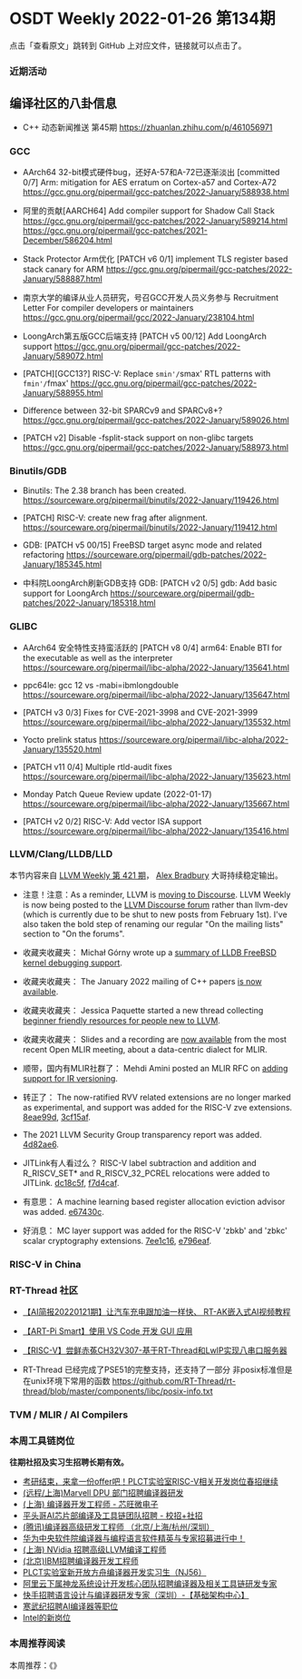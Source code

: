 # OSDT Weekly 2022-01-26 第134期

点击「查看原文」跳转到 GitHub 上对应文件，链接就可以点击了。

### 近期活动

## 编译社区的八卦信息

- C++ 动态新闻推送 第45期
  https://zhuanlan.zhihu.com/p/461056971

### GCC

- AArch64 32-bit模式硬件bug，还好A-57和A-72已逐渐淡出
  [committed 0/7] Arm: mitigation for AES erratum on Cortex-a57 and Cortex-A72
  https://gcc.gnu.org/pipermail/gcc-patches/2022-January/588938.html

- 阿里的贡献[AARCH64] Add compiler support for Shadow Call Stack
  https://gcc.gnu.org/pipermail/gcc-patches/2022-January/589214.html
  https://gcc.gnu.org/pipermail/gcc-patches/2021-December/586204.html

- Stack Protector Arm优化
  [PATCH v6 0/1] implement TLS register based stack canary for ARM
  https://gcc.gnu.org/pipermail/gcc-patches/2022-January/588887.html

- 南京大学的编译从业人员研究，号召GCC开发人员义务参与
  Recruitment Letter For compiler developers or maintainers
  https://gcc.gnu.org/pipermail/gcc/2022-January/238104.html

- LoongArch第五版GCC后端支持
  [PATCH v5 00/12] Add LoongArch support
  https://gcc.gnu.org/pipermail/gcc-patches/2022-January/589072.html

- [PATCH][GCC13?] RISC-V: Replace `smin'/`smax' RTL patterns with `fmin'/`fmax'
  https://gcc.gnu.org/pipermail/gcc-patches/2022-January/588955.html

- Difference between 32-bit SPARCv9 and SPARCv8+?
  https://gcc.gnu.org/pipermail/gcc-patches/2022-January/589026.html

- [PATCH v2] Disable -fsplit-stack support on non-glibc targets
  https://gcc.gnu.org/pipermail/gcc-patches/2022-January/588973.html

### Binutils/GDB

- Binutils: The 2.38 branch has been created.
  https://sourceware.org/pipermail/binutils/2022-January/119426.html

- [PATCH] RISC-V: create new frag after alignment.
  https://sourceware.org/pipermail/binutils/2022-January/119412.html

- GDB: [PATCH v5 00/15] FreeBSD target async mode and related refactoring
  https://sourceware.org/pipermail/gdb-patches/2022-January/185345.html

- 中科院LoongArch刷新GDB支持
  GDB: [PATCH v2 0/5] gdb: Add basic support for LoongArch
  https://sourceware.org/pipermail/gdb-patches/2022-January/185318.html

### GLIBC

- AArch64 安全特性支持蛮活跃的
  [PATCH v8 0/4] arm64: Enable BTI for the executable as well as the interpreter
  https://sourceware.org/pipermail/libc-alpha/2022-January/135641.html

- ppc64le: gcc 12 vs -mabi=ibmlongdouble
  https://sourceware.org/pipermail/libc-alpha/2022-January/135647.html

- [PATCH v3 0/3] Fixes for CVE-2021-3998 and CVE-2021-3999
  https://sourceware.org/pipermail/libc-alpha/2022-January/135532.html

- Yocto prelink status
  https://sourceware.org/pipermail/libc-alpha/2022-January/135520.html

- [PATCH v11 0/4] Multiple rtld-audit fixes
  https://sourceware.org/pipermail/libc-alpha/2022-January/135623.html

- Monday Patch Queue Review update (2022-01-17)
  https://sourceware.org/pipermail/libc-alpha/2022-January/135667.html

- [PATCH v2 0/2] RISC-V: Add vector ISA support
  https://sourceware.org/pipermail/libc-alpha/2022-January/135416.html


### LLVM/Clang/LLDB/LLD

本节内容来自 [LLVM Weekly 第 421 期](http://llvmweekly.org/issue/421)，
[Alex Bradbury](https://www.linkedin.com/in/alex-bradbury/) 大哥持续稳定输出。

* 注意！注意：As a reminder, LLVM is [moving to Discourse](https://blog.llvm.org/posts/2022-01-07-moving-to-discourse/). LLVM Weekly is now being posted to the [LLVM Discourse forum](https://llvm.discourse.group/) rather than llvm-dev (which is currently due to be shut to new posts from February 1st). I've also taken the bold step of renaming our regular "On the mailing lists" section to "On the forums".

* 收藏夹收藏夹： Michał Górny wrote up a [summary of LLDB FreeBSD kernel debugging support](https://www.moritz.systems/blog/lldb-freebsd-kernel-debugging-support-summary/).

* 收藏夹收藏夹： The January 2022 mailing of C++ papers [is now available](http://www.open-std.org/jtc1/sc22/wg21/docs/papers/2022/#mailing2022-01).

* 收藏夹收藏夹： Jessica Paquette started a new thread collecting [beginner friendly resources for people new to LLVM](https://llvm.discourse.group/t/beginner-resources-documentation/5872).

* 收藏夹收藏夹： Slides and a recording are [now available](https://llvm.discourse.group/t/open-mlir-meeting-1-20-2021-a-data-centric-dialect-for-mlir/5815) from the most recent Open MLIR meeting, about a data-centric dialect for MLIR.

* 顺带，国内有MLIR社群了： Mehdi Amini posted an MLIR RFC on [adding support for IR versioning](https://llvm.discourse.group/t/rfc-ir-versioning/5893).


* 转正了： The now-ratified RVV related extensions are no longer marked as experimental, and support was added for the RISC-V zve extensions.
  [8eae99d](https://reviews.llvm.org/rG8eae99dfe541),
  [3cf15af](https://reviews.llvm.org/rG3cf15af2daa9).

* The 2021 LLVM Security Group transparency report was added.
  [4d82ae6](https://reviews.llvm.org/rG4d82ae67b208).

* JITLink有人看过么？ RISC-V label subtraction and addition and R_RISCV_SET* and R_RISCV_32_PCREL relocations were added to JITLink.
  [dc18c5f](https://reviews.llvm.org/rGdc18c5fa97e1),
  [f7d4caf](https://reviews.llvm.org/rGf7d4cafe5a6a).

* 有意思： A machine learning based register allocation eviction advisor was added.
  [e67430c](https://reviews.llvm.org/rGe67430cca404).

* 好消息： MC layer support was added for the RISC-V 'zbkb' and 'zbkc' scalar
  cryptography extensions.
  [7ee1c16](https://reviews.llvm.org/rG7ee1c162cc53),
  [e796eaf](https://reviews.llvm.org/rGe796eaf2af65).


### RISC-V in China

### RT-Thread 社区

- [【AI简报20220121期】让汽车充电跟加油一样快、 RT-AK嵌入式AI视频教程](https://mp.weixin.qq.com/s/bdjyIx9seLRjwfGqTTpH-w)

- [【ART-Pi Smart】使用 VS Code 开发 GUI 应用](https://mp.weixin.qq.com/s/qaVPGbDrrzPQp-9lMpNyKQ)

- [【RISC-V】尝鲜赤菟CH32V307-基于RT-Thread和LwIP实现八串口服务器](https://mp.weixin.qq.com/s/u9AjYCo50_JRjdWaXKOwrg)

- RT-Thread 已经完成了PSE51的完整支持，还支持了一部分 非posix标准但是在unix环境下常用的函数 https://github.com/RT-Thread/rt-thread/blob/master/components/libc/posix-info.txt  


### TVM / MLIR / AI Compilers

### 本周工具链岗位

**往期社招及实习生招聘长期有效。**

- [考研结束，来拿一份offer吧！PLCT实验室RISC-V相关开发岗位春招继续](https://mp.weixin.qq.com/s/PWV5akv5kw3iOuHb-uSNrQ)
- [(远程/上海)Marvell DPU 部门招聘编译器研发](https://mp.weixin.qq.com/s/B6JjAhF3TZjezD1tjYHDaw)
- [(上海) 编译器开发工程师 - 芯旺微电子](https://mp.weixin.qq.com/s/nqe1-7qffnc0CaejYkpKyw)
- [平头哥AI芯片部编译及工具链团队招聘 - 校招+社招](https://mp.weixin.qq.com/s/kARbXtJotRPCNMrV-yOanA)
- [(腾讯)编译器高级研发工程师 （北京/上海/杭州/深圳）](https://mp.weixin.qq.com/s/DF-2qmHmpKZtJ1djHXM1Ug)
- [华为中央软件院编译器与编程语言软件精英与专家招募进行中！](https://mp.weixin.qq.com/s/VshbvWegM3eCdgK9d6v46A)
- [(上海) NVidia 招聘高级LLVM编译工程师](https://mp.weixin.qq.com/s/y6UmneY-UvzyhEvyCaoyEg)
- [(北京)IBM招聘编译器开发工程师](https://mp.weixin.qq.com/s/B_d1gjyrgncevOGWnV_Jfw)
- [PLCT实验室新开放方舟编译器开发实习生（NJ56）](https://mp.weixin.qq.com/s/lPp5RvjYhpDIGsp-luLzKQ)
- [阿里云下属神龙系统设计开发核心团队招聘编译器及相关工具链研发专家](https://mp.weixin.qq.com/s/h3ELBXBHfNjZCyCRixqnOQ)
- [快手招聘语言设计与编译器研发专家（深圳）-【基础架构中心】](https://mp.weixin.qq.com/s/QTWnlaBFtWQ3YThHJSIhbA)
- [寒武纪招聘AI编译器等职位](https://mp.weixin.qq.com/s/LWpDXEA2rJ1wx9mr8XoWxw)
- [Intel的新岗位](https://mp.weixin.qq.com/s/xs-deMCI4ob7WX0vIRZMZw)

### 本周推荐阅读

本周推荐：《》
